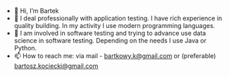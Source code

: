 - 👋 Hi, I’m Bartek
- 👀 I deal professionally with application testing. I have rich experience in quality building. In my activity I use modern programming languages.
- 🌱 I am involved in software testing and trying to advance use data science in software testing. Depending on the needs I use Java or Python.
- 📫 How to reach me: via mail - bartkowy.k@gmail.com or (preferable) bartosz.kociecki@gmail.com

<!---
portnojek/portnojek is a ✨ special ✨ repository because its `README.md` (this file) appears on your GitHub profile.
You can click the Preview link to take a look at your changes.
--->
